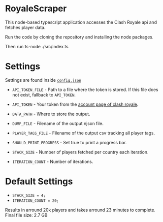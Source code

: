 # RoyaleScraper

This node-based typescript application accesses the Clash Royale api and fetches player data.

Run the code by cloning the repository and installing the node packages.

Then run ts-node ./src/index.ts

# Settings

Settings are found inside [`config.json`](config.json)

- `API_TOKEN_FILE` - Path to a file where the token is stored. If this file does not exist, fallback to `API_TOKEN`.
- `API_TOKEN` - Your token from the [account page of clash royale](https://developer.clashroyale.com/#/account).
- `DATA_PATH` - Where to store the output.
- `DUMP_FILE` - Filename of the output njson file.
- `PLAYER_TAGS_FILE` - Filename of the output csv tracking all player tags.
- `SHOULD_PRINT_PROGRESS` - Set true to print a progress bar.

- `STACK_SIZE` - Number of players fetched per country each iteration.
- `ITERATION_COUNT` - Number of iterations.

# Default Settings

- `STACK_SIZE = 4;`
- `ITERATION_COUNT = 20;`

Results in arround 20k players and takes arround 23 minutes to complete.
Final file size: 2.7 GB
